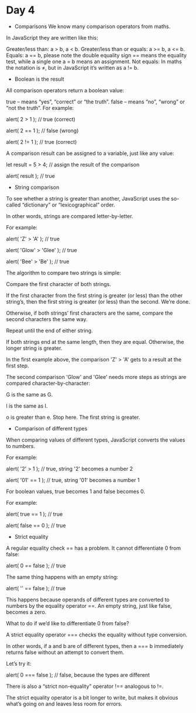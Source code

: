 # Day 4

- Comparisons
We know many comparison operators from maths.

In JavaScript they are written like this:

Greater/less than: a > b, a < b.
Greater/less than or equals: a >= b, a <= b.
Equals: a == b, please note the double equality sign == means the equality test, while a single one a = b means an assignment.
Not equals: In maths the notation is ≠, but in JavaScript it’s written as a != b.

- Boolean is the result

All comparison operators return a boolean value:

true – means “yes”, “correct” or “the truth”.
false – means “no”, “wrong” or “not the truth”.
For example:

alert( 2 > 1 );  // true (correct)

alert( 2 == 1 ); // false (wrong)

alert( 2 != 1 ); // true (correct)

A comparison result can be assigned to a variable, just like any value:

let result = 5 > 4; // assign the result of the comparison

alert( result ); // true

- String comparison

To see whether a string is greater than another, JavaScript uses the so-called “dictionary” or “lexicographical” order.

In other words, strings are compared letter-by-letter.

For example:

alert( 'Z' > 'A' ); // true

alert( 'Glow' > 'Glee' ); // true

alert( 'Bee' > 'Be' ); // true

The algorithm to compare two strings is simple:

Compare the first character of both strings.

If the first character from the first string is greater (or less) than the other string’s, then the first string is greater (or less) than the second. We’re done.

Otherwise, if both strings’ first characters are the same, compare the second characters the same way.

Repeat until the end of either string.

If both strings end at the same length, then they are equal. Otherwise, the longer string is greater.

In the first example above, the comparison 'Z' > 'A' gets to a result at the first step.

The second comparison 'Glow' and 'Glee' needs more steps as strings are compared character-by-character:

G is the same as G.

l is the same as l.

o is greater than e. Stop here. The first string is greater.

- Comparison of different types

When comparing values of different types, JavaScript converts the values to numbers.

For example:

alert( '2' > 1 ); // true, string '2' becomes a number 2

alert( '01' == 1 ); // true, string '01' becomes a number 1

For boolean values, true becomes 1 and false becomes 0.

For example:

alert( true == 1 ); // true

alert( false == 0 ); // true

- Strict equality

A regular equality check == has a problem. It cannot differentiate 0 from false:

alert( 0 == false ); // true

The same thing happens with an empty string:

alert( '' == false ); // true

This happens because operands of different types are converted to numbers by the equality operator ==. An empty string, just like false, becomes a zero.

What to do if we’d like to differentiate 0 from false?

A strict equality operator === checks the equality without type conversion.

In other words, if a and b are of different types, then a === b immediately returns false without an attempt to convert them.

Let’s try it:

alert( 0 === false ); // false, because the types are different

There is also a “strict non-equality” operator !== analogous to !=.

The strict equality operator is a bit longer to write, but makes it obvious what’s going on and leaves less room for errors.
